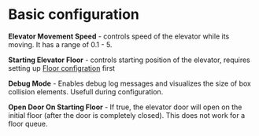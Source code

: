 # Basic configuration

**Elevator Movement Speed** - controls speed of the elevator while its moving. It has a range of 
0.1 - 5.


**Starting Elevator Floor** - controls starting position of the elevator, requires setting up [Floor configration](/guides/floor-config.md) first

**Debug Mode** - Enables debug log messages and visualizes the size of box collision elements. Usefull during configuration.

**Open Door On Starting Floor** -  If true, the elevator door will open on the initial floor (after the door is completely closed). This does not work for a floor queue.